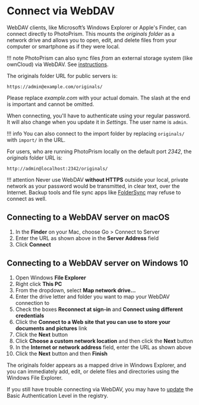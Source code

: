 # Connect via WebDAV #

WebDAV clients, like Microsoft’s Windows Explorer or Apple's Finder,
can connect directly to PhotoPrism.
This mounts the *originals folder* as a network drive and allows you to open, edit, and delete
files from your computer or smartphone as if they were local.

!!! note
    PhotoPrism can also sync files *from* an external storage system (like ownCloud) via WebDAV.
    See [instructions](/user-guide/settings/sync/).

The originals folder URL for public servers is:

```
https://admin@example.com/originals/
```

Please replace *example.com* with your actual domain.
The slash at the end is important and cannot be omitted.

When connecting, you'll have to authenticate using your regular password.
It will also change when you update it in *Settings*. The user name is `admin`.

!!! info
    You can also connect to the import folder by replacing `originals/` with `import/` in the URL.

For users, who are running PhotoPrism locally on the default port *2342*, the *originals* folder URL is:

```
http://admin@localhost:2342/originals/
```

!!! attention
    Never use WebDAV **without HTTPS** outside your local, private network as your
    password would be transmitted, in clear text, over the Internet. Backup tools and file sync apps 
    like [FolderSync](https://www.tacit.dk/foldersync/faq/#i-can-not-connect-to-a-non-https-webdav-server-why)
    may refuse to connect as well.

## Connecting to a WebDAV server on macOS ##

1. In the **Finder** on your Mac, choose Go > Connect to Server
2. Enter the URL as shown above in the **Server Address** field
3. Click **Connect**

## Connecting to a WebDAV server on Windows 10 ##

1. Open Windows **File Explorer**
2. Right click **This PC**
3. From the dropdown, select **Map network drive...**
4. Enter the drive letter and folder you want to map your WebDAV connection to
5. Check the boxes **Reconnect at sign-in** and **Connect using different credentials**
6. Click the **Connect to a Web site that you can use to store your documents and pictures** link
7. Click the **Next** button
8. Click **Choose a custom network location** and then click the **Next** button
9. In the **Internet or network address** field, enter the URL as shown above
10. Click the **Next** button and then **Finish**

The originals folder appears as a mapped drive in Windows Explorer, and you can immediately add,
edit, or delete files and directories using the Windows File Explorer.

If you still have trouble connecting via WebDAV, you may have to
[update](https://help.dreamhost.com/hc/en-us/articles/216473357-Accessing-WebDAV-with-Windows) the
Basic Authentication Level in the registry.
